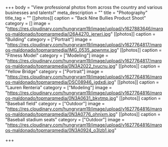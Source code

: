 +++
body = "View professional photos from across the country and various businesses and talents!"
meta_description = ""
title = "Photography"
title_tag = ""
[[photos]]
caption = "Back Nine Bullies Product Shoot"
category = []
image = "https://res.cloudinary.com/hungryram19/image/upload/v1627883646/marqos-maldonado/topmarqmedia/I26A4270_jerwri.jpg"
[[photos]]
caption = "Building"
category = ["Portrait"]
image = "https://res.cloudinary.com/hungryram19/image/upload/v1627764817/marqos-maldonado/topmarqmedia/IMG_0535_apwnmx.jpg"
[[photos]]
caption = "Fitness Model"
category = ["Modeling"]
image = "https://res.cloudinary.com/hungryram19/image/upload/v1627764817/marqos-maldonado/topmarqmedia/0N3A2022_tvucnu.jpg"
[[photos]]
caption = "Yellow Bridge"
category = ["Portrait"]
image = "https://res.cloudinary.com/hungryram19/image/upload/v1627764816/marqos-maldonado/topmarqmedia/DSC08946_jgdxdi.jpg"
[[photos]]
caption = "Lauren Renteria"
category = ["Modeling"]
image = "https://res.cloudinary.com/hungryram19/image/upload/v1627764816/marqos-maldonado/topmarqmedia/0N3A0631_bkytmp.jpg"
[[photos]]
caption = "Baseball field"
category = ["Outdoor"]
image = "https://res.cloudinary.com/hungryram19/image/upload/v1627764816/marqos-maldonado/topmarqmedia/0N3A0776_ohnjxm.jpg"
[[photos]]
caption = "Baseball stadium seats"
category = ["Outdoor"]
image = "https://res.cloudinary.com/hungryram19/image/upload/v1627764816/marqos-maldonado/topmarqmedia/0N3A0924_o3lzb1.jpg"

+++
